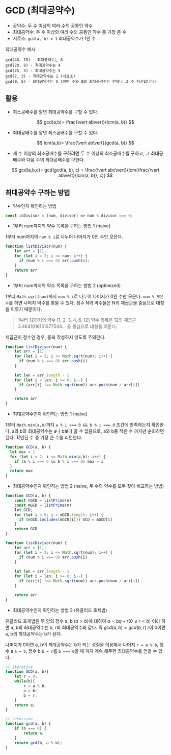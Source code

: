 # GCD (최대공약수)

- 공약수: 두 수 이상의 여러 수의 공통인 약수
- 최대공약수: 두 수 이상의 여러 수의 공통인 약수 중 가장 큰 수
- 서로소: `gcd(a, b) = 1` 최대공약수가 1인 수

최대공약수 예시

```
gcd(48, 18) - 최대공약수는 6
gcd(20, 8) - 최대공약수는 4
gcd(25, 5) - 최대공약수는 5
gcd(7, 3) - 최대공약수는 1 (서로소)
gcd(0, 5) - 최대공약수는 5 (어떤 수와 0의 최대공약수는 언제나 그 수 자신입니다)
```

## 활용

- 최소공배수를 알면 최대공약수를 구할 수 있다.

$$
gcd(a,b)=
\frac{\vert ab\vert}{lcm(a, b)}
$$

- 최대공배수를 알면 최소공배수를 구할 수 있다.

$$
lcm(a,b)=
\frac{\vert ab\vert}{gcd(a, b)}
$$

- 세 수 이상의 최소공배수를 구하려면 두 수 이상의 최소공배수를 구하고, 그 최대공배수와 다음 수의 최대공배수를 구한다.

$$
gcd(a,b,c)=
gcd(gcd(a, b), c) =
\frac{\vert abc\vert}{lcm(\frac{\vert ab\vert}{lcm(a, b)}, c)}
$$

## 최대공약수 구하는 방법

- 약수인지 확인하는 방법

```js
const isDivisor = (num, divisor) => num % divisor === 0;
```

- 1부터 num까지의 약수 목록을 구하는 방법 1 (naive)

1부터 num까지의 `num % i`로 나누어 나머지가 0인 수만 모은다.

```js
function listDivisor(num) {
    let arr = [1];
    for (let i = 2; i <= num; i++) {
      if (num % i === 0) arr.push(i);
    }
    return arr
}
```

- 1부터 num까지의 약수 목록을 구하는 방법 2 (optimized)

1부터 `Math.sqrt(num)`까지 `num % i`로 나누어 나머지가 0인 수만 모은다.
`num % 모은 수`를 하면 나머지 약수를 찾을 수 있다.
정수 N의 약수들은 N의 제곱근을 중심으로 대칭을 이루기 때문이다.

> 1부터 12까지의 약수
> [1, 2, 3, 4, 6, 12]
> 약수 목록은 12의 제곱근 3.4641016151377544... 을 중심으로 대칭을 이룬다.

제곱근이 정수인 경우, 중복 작성하지 않도록 주의한다.

```js
function listDivisor(num) {
    let arr = [1];
    for (let i = 2; i <= Math.sqrt(num); i++) {
      if (num % i === 0) arr.push(i)
    }
    
    let len = arr.length - 1
    for (let i = len; i >= 0; i--) {
      if (arr[i] !== Math.sqrt(num)) arr.push(num / arr[i])
    }

    return arr
}
```

- 최대공약수인지 확인하는 방법 1 (naive)

1부터 `Math.min(a,b)`까지 `a % i === 0 && b % i === 0` 조건에 만족하는지 확인한다.
a와 b의 최대공약수는 a나 b보다 클 수 없음으로, a와 b중 작은 수 까지만 순회하면 된다.
확인된 수 중 가장 큰 수를 리턴한다.

```js
function GCD(a, b) {
  let max = 1
  for (let i = 2; i <= Math.min(a,b); i++) {
    if (a % i === 0 && b % i === 0) max = i
  }
  return max
}
```

- 최대공약수인지 확인하는 방법 2 (naive, 두 수의 약수를 모두 찾아 비교하는 방법)

```js
function GCD(a, b) {
    const nGCD = listPrime(n)
    const mGCD = listPrime(m)
    let GCD;
    for (let i = 0; i < mGCD.length; i++) {
      if (nGCD.includes(mGCD[i])) GCD = mGCD[i]
    }
    return GCD
}

function listDivisor(num) {
    let arr = [1];
    for (let i = 2; i <= Math.sqrt(num); i++) {
      if (num % i === 0) arr.push(i)
    }
    
    let len = arr.length - 1
    for (let i = len; i >= 0; i--) {
      if (arr[i] !== Math.sqrt(num)) arr.push(num / arr[i])
    }

    return arr
}
```

- 최대공약수인지 확인하는 방법 3 (유클리드 호제법)

유클리드 호제법은 두 양의 정수 a, b $(a > b)$에 대하여 $a=bq+r (0\leq r < b)$ 이라 하면
a, b의 최대공약수는 b, r의 최대공약수와 같다. 즉 $gcd(a, b) = gcd(b, r)$
r이 0이면 a, b의 최대공약수는 b가 된다.

나머지가 0이면 a, b의 최대공약수는 b가 되는 성질을 이용해서
나머지 `r = a % b`, 정수 a `a = b`, 정수 b `b = r`를 `b === 0`일 때 까지
계속 해주면 최대공약수를 얻을 수 있다.


```js
// iterative
function GCD(a, b){
    let r = 0;
    while(b){
        r = a % b;
        a = b;
        b = r;
    }
    return a;
}

// recursive
function gcd(a, b) {
    if (b === 0) {
        return a;
    }
    return gcd(b, a % b);
}
```
